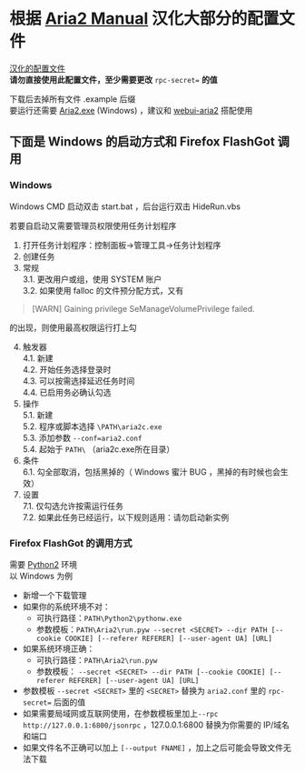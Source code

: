 # 根据 [Aria2 Manual](https://aria2.github.io/manual/en/html/) 汉化大部分的配置文件  

[汉化的配置文件](https://github.com/lilyvya/aria2-conf/blob/master/aria2.conf.example)  
**请勿直接使用此配置文件，至少需要更改** `rpc-secret=` **的值**  

下载后去掉所有文件 .example 后缀  
要运行还需要 [Aria2.exe](https://github.com/aria2/aria2/releases) (Windows) ，建议和 [webui-aria2](https://github.com/ziahamza/webui-aria2) 搭配使用  

## 下面是 Windows 的启动方式和 Firefox FlashGot 调用  

### Windows  
Windows CMD 启动双击 start.bat ，后台运行双击 HideRun.vbs  

若要自启动又需要管理员权限使用任务计划程序  
1. 打开任务计划程序：控制面板→管理工具→任务计划程序  
2. 创建任务  
3. 常规  
  3.1. 更改用户或组，使用 SYSTEM 账户  
  3.2. 如果使用 falloc 的文件预分配方式，又有  

>[WARN] Gaining privilege SeManageVolumePrivilege failed.  

的出现，则使用最高权限运行打上勾  

4. 触发器  
  4.1. 新建  
  4.2. 开始任务选择登录时  
  4.3. 可以按需选择延迟任务时间  
  4.4. 已启用务必确认勾选  
5. 操作  
  5.1. 新建  
  5.2. 程序或脚本选择 `\PATH\aria2c.exe`  
  5.3. 添加参数 `--conf=aria2.conf`  
  5.4. 起始于 `PATH\` （aria2c.exe所在目录）  
6. 条件  
  6.1. 勾全部取消，包括黑掉的（ Windows 蜜汁 BUG ，黑掉的有时候也会生效）  
7. 设置  
  7.1. 仅勾选允许按需运行任务  
  7.2. 如果此任务已经运行，以下规则适用：请勿启动新实例  

### Firefox FlashGot 的调用方式  
需要 [Python2](https://www.python.org/downloads/windows/) 环境  
以 Windows 为例  
* 新增一个下载管理  
* 如果你的系统环境不对：  
  * 可执行路径：`PATH\Python2\pythonw.exe`  
  * 参数模板：`PATH\Aria2\run.pyw --secret <SECRET> --dir PATH [--cookie COOKIE] [--referer REFERER] [--user-agent UA] [URL]`  
* 如果系统环境正确：  
  * 可执行路径：`PATH\Aria2\run.pyw`  
  * 参数模板： `--secret <SECRET> --dir PATH [--cookie COOKIE] [--referer REFERER] [--user-agent UA] [URL]`  
* 参数模板 `--secret <SECRET>` 里的 `<SECRET>` 替换为 `aria2.conf` 里的 `rpc-secret=` 后面的值  
* 如果需要局域网或互联网使用，在参数模板里加上`--rpc http://127.0.0.1:6800/jsonrpc` ，127.0.0.1:6800 替换为你需要的 IP/域名和端口  
* 如果文件名不正确可以加上 `[--output FNAME]` ，加上之后可能会导致文件无法下载
